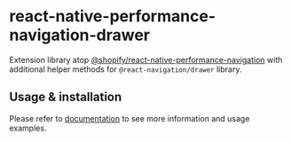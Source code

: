 # react-native-performance-navigation-drawer

Extension library atop [@shopify/react-native-performance-navigation](../react-native-performance-navigation/getting-started) with additional helper methods for `@react-navigation/drawer` library.

## Usage & installation

Please refer to [documentation](shopify.github.io/react-native-performance/guides/react-native-performance-navigation/drawer) to see more information and usage examples.
